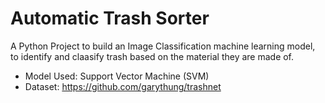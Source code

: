 # Automatic Trash Sorter

A Python Project to build an Image Classification machine learning model, to identify and claasify trash based on the material they are made of.

- Model Used: Support Vector Machine (SVM)
- Dataset: https://github.com/garythung/trashnet
